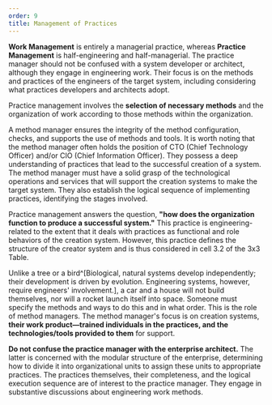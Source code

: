 ```yaml
---
order: 9
title: Management of Practices
---
```


**Work Management** is entirely a managerial practice, whereas **Practice Management** is half-engineering and half-managerial. The practice manager should not be confused with a system developer or architect, although they engage in engineering work. Their focus is on the methods and practices of the engineers of the target system, including considering what practices developers and architects adopt.

Practice management involves the **selection of necessary methods** and the organization of work according to those methods within the organization.

A method manager ensures the integrity of the method configuration, checks, and supports the use of methods and tools. It is worth noting that the method manager often holds the position of CTO (Chief Technology Officer) and/or CIO (Chief Information Officer). They possess a deep understanding of practices that lead to the successful creation of a system. The method manager must have a solid grasp of the technological operations and services that will support the creation systems to make the target system. They also establish the logical sequence of implementing practices, identifying the stages involved.

Practice management answers the question, **"how does the organization function to produce a successful system."** This practice is engineering-related to the extent that it deals with practices as functional and role behaviors of the creation system. However, this practice defines the structure of the creator system and is thus considered in cell 3.2 of the 3x3 Table.

Unlike a tree or a bird^[Biological, natural systems develop independently; their development is driven by evolution. Engineering systems, however, require engineers' involvement.], a car and a house will not build themselves, nor will a rocket launch itself into space. Someone must specify the methods and ways to do this and in what order. This is the role of method managers. The method manager's focus is on creation systems, **their work product—trained individuals in the practices, and the technologies/tools provided to them** for support.

**Do not confuse the practice manager with the enterprise architect.** The latter is concerned with the modular structure of the enterprise, determining how to divide it into organizational units to assign these units to appropriate practices. The practices themselves, their completeness, and the logical execution sequence are of interest to the practice manager. They engage in substantive discussions about engineering work methods.